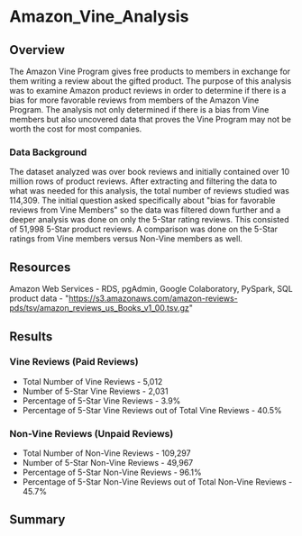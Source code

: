 # Amazon_Vine_Analysis
## Overview
The Amazon Vine Program gives free products to members in exchange for them writing a review about the gifted product. The purpose of this analysis was to examine Amazon product reviews in order to determine if there is a bias for more favorable reviews from members of the Amazon Vine Program. The analysis not only determined if there is a bias from Vine members but also uncovered data that proves the Vine Program may not be worth the cost for most companies.

### Data Background
The dataset analyzed was over book reviews and initially contained over 10 million rows of product reviews. After extracting and filtering the data to what was needed for this analysis, the total number of reviews studied was 114,309. The initial question asked specifically about "bias for favorable reviews from Vine Members" so the data was filtered down further and a deeper analysis was done on only the 5-Star rating reviews. This consisted of 51,998 5-Star product reviews.  A comparison was done on the 5-Star ratings from Vine members versus Non-Vine members as well.

## Resources

Amazon Web Services - RDS, pgAdmin, Google Colaboratory, PySpark, SQL
product data - "https://s3.amazonaws.com/amazon-reviews-pds/tsv/amazon_reviews_us_Books_v1_00.tsv.gz"

## Results

### Vine Reviews (Paid Reviews)
- Total Number of Vine Reviews - 5,012
- Number of 5-Star Vine Reviews - 2,031
- Percentage of 5-Star Vine Reviews - 3.9%
- Percentage of 5-Star Vine Reviews out of Total Vine Reviews - 40.5%

### Non-Vine Reviews (Unpaid Reviews)
- Total Number of Non-Vine Reviews - 109,297
- Number of 5-Star Non-Vine Reviews - 49,967
- Percentage of 5-Star Non-Vine Reviews - 96.1%
- Percentage of 5-Star Non-Vine Reviews out of Total Non-Vine Reviews - 45.7%

## Summary
